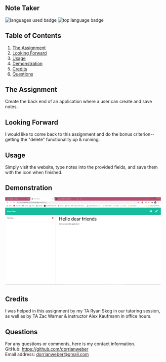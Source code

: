 ## Note Taker

![languages used badge](https://img.shields.io/github/languages/count/dorrianweber/noteTaker)
![top language badge](https://img.shields.io/github/languages/top/dorrianweber/noteTaker?color=darkred)

## Table of Contents
1. [The Assignment](#the-assignment)
2. [Looking Forward](#looking-forward)
3. [Usage](#usage)
4. [Demonstration](#demonstration)
5. [Credits](#credits)
6. [Questions](#questions)

## The Assignment
Create the back end of an application where a user can create and save notes.

## Looking Forward
I would like to come back to this assignment and do the bonus criterion--getting the "delete" functionality up & running.

## Usage

Simply visit the website, type notes into the provided fields, and save them with the icon when finished.

## Demonstration

<img src="./public/assets/screenshot.png" alt="screenshot of application">

## Credits

I was helped in this assignment by my TA Ryan Skog in our tutoring session, as well as by TA Zac Warner & instructor Alex Kaufmann in office hours.

## Questions

For any questions or comments, here is my contact information.
<br>
GitHub: https://github.com/dorrianweber
<br>
Email address: dorrianweber@gmail.com
